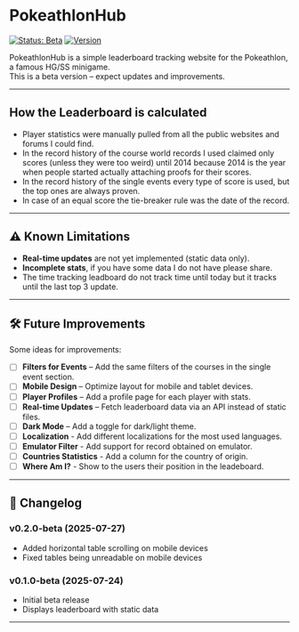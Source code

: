 # PokeathlonHub 
[![Status: Beta](https://img.shields.io/badge/status-beta-orange)](https://github.com/yourusername/leaderboard) 
[![Version](https://img.shields.io/badge/version-0.2.0--beta-blue)]()

PokeathlonHub is a simple leaderboard tracking website for the Pokeathlon, a famous HG/SS minigame.  
This is a beta version – expect updates and improvements.

---

## How the Leaderboard is calculated
- Player statistics were manually pulled from all the public websites and forums I could find.
- In the record history of the course world records I used claimed only scores (unless they were too weird) until 2014 because 2014 is the year when people started actually attaching proofs for their scores.
- In the record history of the single events every type of score is used, but the top ones are always proven.
- In case of an equal score the tie-breaker rule was the date of the record.

---

## ⚠ Known Limitations
- **Real-time updates** are not yet implemented (static data only).
- **Incomplete stats**, if you have some data I do not have please share.
- The time tracking leadboard do not track time until today but it tracks until the last top 3 update.

---

## 🛠 Future Improvements
Some ideas for improvements:
- [ ] **Filters for Events** – Add the same filters of the courses in the single event section.
- [ ] **Mobile Design** – Optimize layout for mobile and tablet devices.
- [ ] **Player Profiles** – Add a profile page for each player with stats.
- [ ] **Real-time Updates** – Fetch leaderboard data via an API instead of static files.
- [ ] **Dark Mode** – Add a toggle for dark/light theme.
- [ ] **Localization** - Add different localizations for the most used languages.
- [ ] **Emulator Filter** - Add support for record obtained on emulator.
- [ ] **Countries Statistics** - Add a column for the country of origin.
- [ ] **Where Am I?** - Show to the users their position in the leadeboard.

---

## 📅 Changelog
### v0.2.0-beta (2025-07-27)
- Added horizontal table scrolling on mobile devices
- Fixed tables being unreadable on mobile devices
### v0.1.0-beta (2025-07-24)
- Initial beta release
- Displays leaderboard with static data

---

